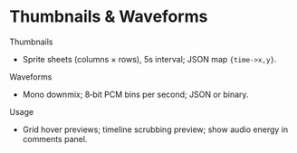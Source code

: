 # Thumbnails & Waveforms

Thumbnails
- Sprite sheets (columns × rows), 5s interval; JSON map `{time->x,y}`.

Waveforms
- Mono downmix; 8‑bit PCM bins per second; JSON or binary.

Usage
- Grid hover previews; timeline scrubbing preview; show audio energy in comments panel.
